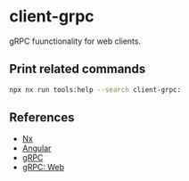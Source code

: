 # client-grpc

gRPC fuunctionality for web clients.

## Print related commands

```bash
npx nx run tools:help --search client-grpc:
```

## References

- [Nx](https://nx.dev)
- [Angular](https://angular.io)
- [gRPC](https://grpc.io/)
- [gRPC: Web](https://grpc.io/docs/platforms/web/)
